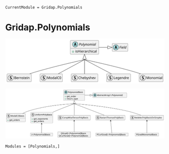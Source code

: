 
```@meta
CurrentModule = Gridap.Polynomials
```


# Gridap.Polynomials

![](./assets/poly_1.svg)

![](./assets/poly_2.svg)

```@autodocs
Modules = [Polynomials,]
```

